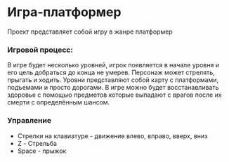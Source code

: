 # Игра-платформер
Проект представляет собой игру в жанре платформер
### Игровой процесс:
В игре будет несколько уровней, игрок появляется в начале уровня и его цель добраться до конца не умерев. Персонаж может стрелять, прыгать и ходить. Уровни представляют собой карту с платформами, подъемами и просто дорогами. В игре можно будет восстанавливать здоровье с помощью предметов которые выпадают с врагов после их смерти с определённым шансом.
### Управление
* Стрелки на клавиатуре - движение влево, вправо, вверх, вниз
* Z - Стрельба
* Space - прыжок
